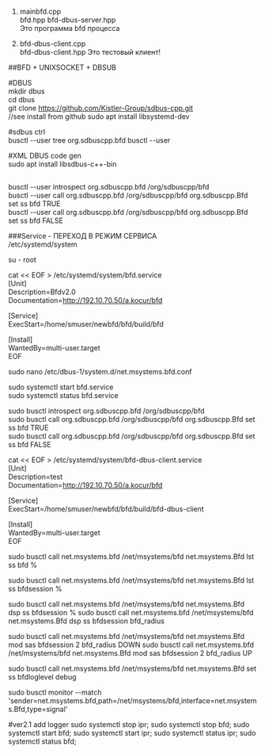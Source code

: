 1. mainbfd.cpp  
    bfd.hpp
    bfd-dbus-server.hpp  
    Это программа bfd процесса  

2. bfd-dbus-client.cpp  
    bfd-dbus-client.hpp
    Это тестовый клиент!
  
  
  
##BFD + UNIXSOCKET + DBSUB  
  
  #DBUS  
mkdir dbus  
cd dbus  
git clone https://github.com/Kistler-Group/sdbus-cpp.git  
//see install from github
sudo apt install libsystemd-dev  
  

  #sdbus ctrl  
busctl --user tree org.sdbuscpp.bfd
busctl --user


#XML DBUS code gen  
sudo apt install libsdbus-c++-bin


##  
busctl --user introspect org.sdbuscpp.bfd /org/sdbuscpp/bfd  
busctl --user call org.sdbuscpp.bfd /org/sdbuscpp/bfd org.sdbuscpp.Bfd set ss bfd TRUE  
busctl --user call org.sdbuscpp.bfd /org/sdbuscpp/bfd org.sdbuscpp.Bfd set ss bfd FALSE  
  

###Service - ПЕРЕХОД В РЕЖИМ СЕРВИСА  
/etc/systemd/system  
  

su - root

cat << EOF > /etc/systemd/system/bfd.service  
[Unit]  
Description=Bfdv2.0  
Documentation=http://192.10.70.50/a.kocur/bfd  
  
[Service]  
ExecStart=/home/smuser/newbfd/bfd/build/bfd 
  
[Install]  
WantedBy=multi-user.target  
EOF  
  
sudo nano /etc/dbus-1/system.d/net.msystems.bfd.conf

<!DOCTYPE busconfig PUBLIC
 "-//freedesktop//DTD D-BUS Bus Configuration 1.0//EN"
 "http://www.freedesktop.org/standards/dbus/1.0/busconfig.dtd">
<busconfig>
  <policy user="root">
    <allow own="net.msystems.bfd"/>
  </policy>
  <policy context="default">
    <allow send_destination="net.msystems.bfd"/>
    <allow send_interface="net.msystems.Bfd"/>
    <allow receive_sender="net.msystems.bfd"/>
  </policy>
</busconfig>
 

sudo systemctl start bfd.service  
sudo systemctl status bfd.service 

sudo busctl introspect org.sdbuscpp.bfd /org/sdbuscpp/bfd  
sudo busctl call org.sdbuscpp.bfd /org/sdbuscpp/bfd org.sdbuscpp.Bfd set ss bfd TRUE  
sudo busctl call org.sdbuscpp.bfd /org/sdbuscpp/bfd org.sdbuscpp.Bfd set ss bfd FALSE  


cat << EOF > /etc/systemd/system/bfd-dbus-client.service  
[Unit]  
Description=test  
Documentation=http://192.10.70.50/a.kocur/bfd  
  
[Service]  
ExecStart=/home/smuser/newbfd/bfd/build/bfd-dbus-client  
  
[Install]  
WantedBy=multi-user.target  
EOF

sudo busctl call net.msystems.bfd /net/msystems/bfd net.msystems.Bfd lst ss bfd %

sudo busctl call net.msystems.bfd /net/msystems/bfd net.msystems.Bfd lst ss bfdsession %

sudo busctl call net.msystems.bfd /net/msystems/bfd net.msystems.Bfd dsp ss bfdsession %
sudo busctl call net.msystems.bfd /net/msystems/bfd net.msystems.Bfd dsp ss bfdsession bfd_radius

sudo busctl call net.msystems.bfd /net/msystems/bfd net.msystems.Bfd mod sas bfdsession 2 bfd_radius DOWN
sudo busctl call net.msystems.bfd /net/msystems/bfd net.msystems.Bfd mod sas bfdsession 2 bfd_radius UP

sudo busctl call net.msystems.bfd /net/msystems/bfd net.msystems.Bfd set ss bfdloglevel debug


sudo busctl monitor --match 'sender=net.msystems.bfd,path=/net/msystems/bfd,interface=net.msystems.Bfd,type=signal'


#ver2.1 add logger
sudo systemctl stop ipr; sudo systemctl stop bfd;
sudo systemctl start bfd; sudo systemctl start ipr;
sudo systemctl status ipr; sudo systemctl status bfd;